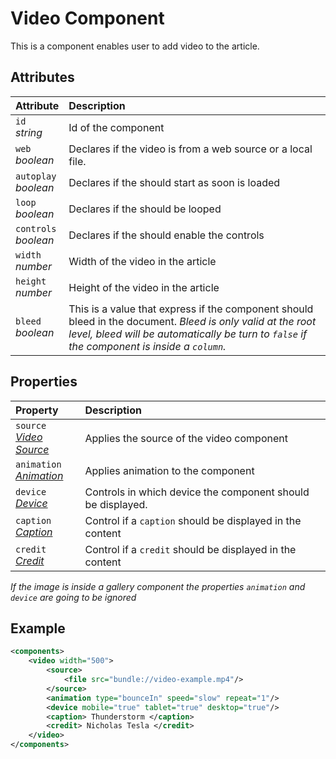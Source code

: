 # Video Component

This is a component enables user to add video to the article.

## Attributes

| Attribute                  | Description                                                                                                                                                                                                |
| :------------------------- | :--------------------------------------------------------------------------------------------------------------------------------------------------------------------------------------------------------- |
| `id` <br/> _string_        | Id of the component                                                                                                                                                                                        |
| `web` <br/> _boolean_      | Declares if the video is from a web source or a local file.                                                                                                                                                |
| `autoplay` <br/> _boolean_ | Declares if the should start as soon is loaded                                                                                                                                                             |
| `loop` <br/> _boolean_     | Declares if the should be looped                                                                                                                                                                           |
| `controls` <br/> _boolean_ | Declares if the should enable the controls                                                                                                                                                                 |
| `width` <br/> _number_     | Width of the video in the article                                                                                                                                                                          |
| `height` <br/> _number_    | Height of the video in the article                                                                                                                                                                         |
| `bleed` <br/> _boolean_    | This is a value that express if the component should bleed in the document. _Bleed is only valid at the root level, bleed will be automatically be turn to `false` if the component is inside a `column`._ |


## Properties
| Property                                                          | Description                                                 |
| :---------------------------------------------------------------- | :---------------------------------------------------------- |
| `source` <br/> _‌[Video Source](./video/Source.md)_                | Applies the source of the video component                   |
| `animation` <br/> _‌[Animation](../format/AnimationDescriptor.md)_ | Applies animation to the component                          |
| `device` <br/>_[Device](../format/DeviceDescriptor.md)_           | Controls in which device the component should be displayed. |
| `caption` <br/>_[Caption](../format/CaptionDescriptor.md)_        | Control if a `caption` should be displayed in the content   |
| `credit` <br/>_[Credit](../format/CreditDescriptor.md)_           | Control if a `credit` should be displayed in the content    |

_If the image is inside a gallery component the properties `animation` and `device` are going to be ignored_

## Example
```xml
<components>
	<video width="500">
		<source>
			<file src="bundle://video-example.mp4"/>
		</source>
		<animation type="bounceIn" speed="slow" repeat="1"/>
		<device mobile="true" tablet="true" desktop="true"/>
		<caption> Thunderstorm </caption>
		<credit> Nicholas Tesla </credit>
	</video>
</components>
```
